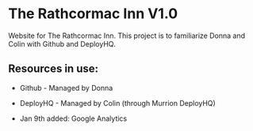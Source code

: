 The Rathcormac Inn V1.0
=======================

Website for The Rathcormac Inn. This project is to familiarize Donna and Colin with Github and DeployHQ.

Resources in use:
----------------

- Github - Managed by Donna

- DeployHQ - Managed by Colin (through Murrion DeployHQ)

- Jan 9th added: Google Analytics
